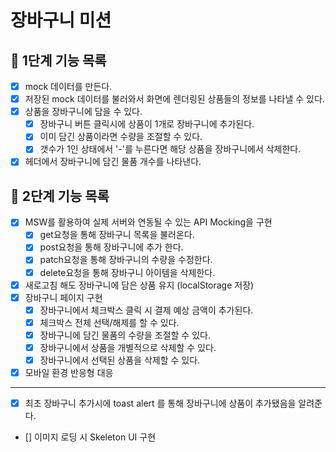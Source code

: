# 장바구니 미션

## 📝 1단계 기능 목록

- [x] mock 데이터를 만든다.
- [x] 저장된 mock 데이터를 불러와서 화면에 렌더링된 상품들의 정보를 나타낼 수 있다.
- [x] 상품을 장바구니에 담을 수 있다.
  - [x] 장바구니 버튼 클릭시에 상품이 1개로 장바구니에 추가된다.
  - [x] 이미 담긴 상품이라면 수량을 조절할 수 있다.
  - [x] 갯수가 1인 상태에서 '-'를 누른다면 해당 상품을 장바구니에서 삭제한다.
- [x] 헤더에서 장바구니에 담긴 물품 개수를 나타낸다.

## 📝 2단계 기능 목록

- [x] MSW를 활용하여 실제 서버와 연동될 수 있는 API Mocking을 구현
  - [x] get요청을 통해 장바구니 목록을 불러온다.
  - [x] post요청을 통해 장바구니에 추가 한다.
  - [x] patch요청을 통해 장바구니의 수량을 수정한다.
  - [x] delete요청을 통해 장바구니 아이템을 삭제한다.
- [x] 새로고침 해도 장바구니에 담은 상품 유지 (localStorage 저장)
- [x] 장바구니 페이지 구현
  - [x] 장바구니에서 체크박스 클릭 시 결제 예상 금액이 추가된다.
  - [x] 체크박스 전체 선택/해제를 할 수 있다.
  - [x] 장바구니에 담긴 물품의 수량을 조절할 수 있다.
  - [x] 장바구니에서 상품을 개별적으로 삭제할 수 있다.
  - [x] 장바구니에서 선택된 상품을 삭제할 수 있다.
- [x] 모바일 환경 반응형 대응

---

- [x] 최초 장바구니 추가시에 toast alert 를 통해 장바구니에 상품이 추가됐음을 알려준다.
- [] 이미지 로딩 시 Skeleton UI 구현
